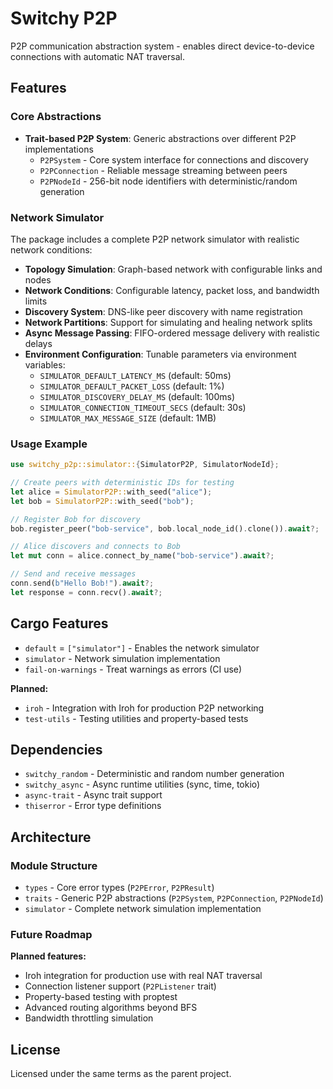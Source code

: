 # Switchy P2P

P2P communication abstraction system - enables direct device-to-device connections with automatic NAT traversal.

## Features

### Core Abstractions

- **Trait-based P2P System**: Generic abstractions over different P2P implementations
    - `P2PSystem` - Core system interface for connections and discovery
    - `P2PConnection` - Reliable message streaming between peers
    - `P2PNodeId` - 256-bit node identifiers with deterministic/random generation

### Network Simulator

The package includes a complete P2P network simulator with realistic network conditions:

- **Topology Simulation**: Graph-based network with configurable links and nodes
- **Network Conditions**: Configurable latency, packet loss, and bandwidth limits
- **Discovery System**: DNS-like peer discovery with name registration
- **Network Partitions**: Support for simulating and healing network splits
- **Async Message Passing**: FIFO-ordered message delivery with realistic delays
- **Environment Configuration**: Tunable parameters via environment variables:
    - `SIMULATOR_DEFAULT_LATENCY_MS` (default: 50ms)
    - `SIMULATOR_DEFAULT_PACKET_LOSS` (default: 1%)
    - `SIMULATOR_DISCOVERY_DELAY_MS` (default: 100ms)
    - `SIMULATOR_CONNECTION_TIMEOUT_SECS` (default: 30s)
    - `SIMULATOR_MAX_MESSAGE_SIZE` (default: 1MB)

### Usage Example

```rust
use switchy_p2p::simulator::{SimulatorP2P, SimulatorNodeId};

// Create peers with deterministic IDs for testing
let alice = SimulatorP2P::with_seed("alice");
let bob = SimulatorP2P::with_seed("bob");

// Register Bob for discovery
bob.register_peer("bob-service", bob.local_node_id().clone()).await?;

// Alice discovers and connects to Bob
let mut conn = alice.connect_by_name("bob-service").await?;

// Send and receive messages
conn.send(b"Hello Bob!").await?;
let response = conn.recv().await?;
```

## Cargo Features

- `default` = `["simulator"]` - Enables the network simulator
- `simulator` - Network simulation implementation
- `fail-on-warnings` - Treat warnings as errors (CI use)

**Planned:**

- `iroh` - Integration with Iroh for production P2P networking
- `test-utils` - Testing utilities and property-based tests

## Dependencies

- `switchy_random` - Deterministic and random number generation
- `switchy_async` - Async runtime utilities (sync, time, tokio)
- `async-trait` - Async trait support
- `thiserror` - Error type definitions

## Architecture

### Module Structure

- `types` - Core error types (`P2PError`, `P2PResult`)
- `traits` - Generic P2P abstractions (`P2PSystem`, `P2PConnection`, `P2PNodeId`)
- `simulator` - Complete network simulation implementation

### Future Roadmap

**Planned features:**

- Iroh integration for production use with real NAT traversal
- Connection listener support (`P2PListener` trait)
- Property-based testing with proptest
- Advanced routing algorithms beyond BFS
- Bandwidth throttling simulation

## License

Licensed under the same terms as the parent project.
